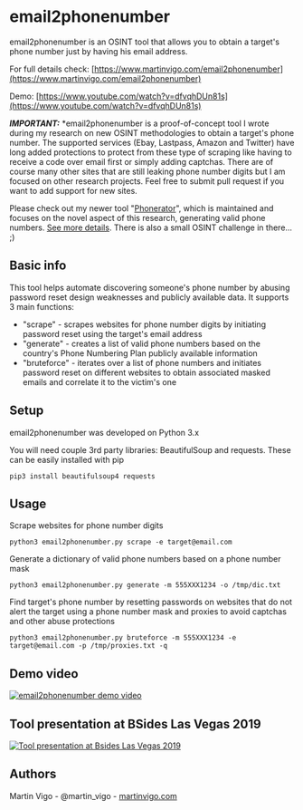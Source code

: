 # email2phonenumber
email2phonenumber is an OSINT tool that allows you to obtain a target's phone number just by having his email address.

For full details check: [https://www.martinvigo.com/email2phonenumber](https://www.martinvigo.com/email2phonenumber)

Demo: [https://www.youtube.com/watch?v=dfvqhDUn81s](https://www.youtube.com/watch?v=dfvqhDUn81s)

***IMPORTANT:*** *email2phonenumber is a proof-of-concept tool I wrote during my research on new OSINT methodologies to obtain a target's phone number. The supported services (Ebay, Lastpass, Amazon and Twitter) have long added protections to protect from these type of scraping like having to receive a code over email first or simply adding captchas. There are of course many other sites that are still leaking phone number digits but I am focused on other research projects. Feel free to submit pull request if you want to add support for new sites.

Please check out my newer tool "[Phonerator](https://www.martinvigo.com/tools/phonerator/)", which is maintained and focuses on the novel aspect of this research, generating valid phone numbers. 
[See more details](https://www.martinvigo.com/phonerator-an-advanced-valid-phone-number-generator/). There is also a small OSINT challenge in there... ;)

## Basic info
This tool helps automate discovering someone's phone number by abusing password reset design weaknesses and publicly available data. It supports 3 main functions:

* "scrape" - scrapes websites for phone number digits by initiating password reset using the target's email address
* "generate" - creates a list of valid phone numbers based on the country's Phone Numbering Plan publicly available information
* "bruteforce" - iterates over a list of phone numbers and initiates password reset on different websites to obtain associated masked emails and correlate it to the victim's one

## Setup
email2phonenumber was developed on Python 3.x

You will need couple 3rd party libraries: BeautifulSoup and requests. These can be easily installed with pip

```
pip3 install beautifulsoup4 requests
```

## Usage
Scrape websites for phone number digits
```
python3 email2phonenumber.py scrape -e target@email.com
```

Generate a dictionary of valid phone numbers based on a phone number mask
```
python3 email2phonenumber.py generate -m 555XXX1234 -o /tmp/dic.txt
```
Find target's phone number by resetting passwords on websites that do not alert the target using a phone number mask and proxies to avoid captchas and other abuse protections
```
python3 email2phonenumber.py bruteforce -m 555XXX1234 -e target@email.com -p /tmp/proxies.txt -q
```

## Demo video
[![email2phonenumber demo video](https://img.youtube.com/vi/dfvqhDUn81s/0.jpg)](https://www.youtube.com/watch?v=dfvqhDUn81s)

## Tool presentation at BSides Las Vegas 2019
[![Tool presentation at Bsides Las Vegas 2019](https://img.youtube.com/vi/1zssBR85vDA/0.jpg)](https://www.youtube.com/watch?v=1zssBR85vDA)

## Authors
Martin Vigo - @martin_vigo - [martinvigo.com](https://www.martinvigo.com)
